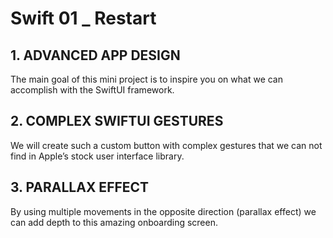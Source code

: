 # Swift 01 _ Restart



## 1. ADVANCED APP DESIGN

The main goal of this mini project is to inspire you on what we can accomplish with the SwiftUI framework.

## 2. COMPLEX SWIFTUI GESTURES

We will create such a custom button with complex gestures that we can not find in Apple’s stock user interface library.

## 3. PARALLAX EFFECT

By using multiple movements in the opposite direction (parallax effect) we can add depth to this amazing onboarding screen.
